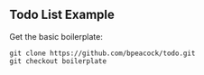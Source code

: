 Todo List Example
-----------------

Get the basic boilerplate:
```
git clone https://github.com/bpeacock/todo.git
git checkout boilerplate
```
